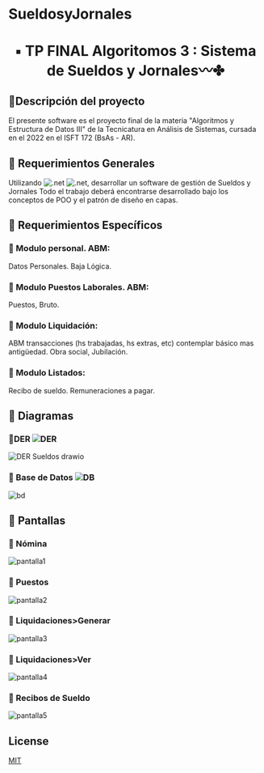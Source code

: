 # SueldosyJornales
<div align="center">


# ▪️ TP FINAL Algoritomos 3 : Sistema de Sueldos y Jornales〰️✤

</div>

## 🔵Descripción del proyecto
El presente software es el proyecto final de la materia "Algoritmos y Estructura de Datos III" de la Tecnicatura en Análisis de Sistemas, cursada en el 2022 en el ISFT 172 (BsAs - AR).


## 🔵 Requerimientos Generales

Utilizando ![.net](https://img.shields.io/badge/.NET-Framework-blueviolet) ![.net]( https://img.shields.io/badge/Win-Form-green), desarrollar un software de gestión de Sueldos y Jornales
Todo el trabajo deberá encontrarse desarrollado bajo los conceptos de POO y el patrón de diseño en capas.  


## 🔵 Requerimientos Específicos

### 🔹 Modulo personal. ABM: 
Datos Personales. Baja Lógica.
 
 ### 🔹 Modulo Puestos Laborales. ABM: 
Puestos, Bruto.

### 🔹 Modulo Liquidación: 
ABM  transacciones (hs trabajadas, hs extras, etc) contemplar básico mas antigüedad. Obra social, Jubilación.

### 🔹 Modulo Listados: 
Recibo de sueldo. 
Remuneraciones a pagar.

## 🔵 Diagramas
### 🔹DER ![DER](https://img.shields.io/badge/DER--green) 
![DER Sueldos drawio](https://user-images.githubusercontent.com/88113403/205382672-bd74af25-21d1-4d0c-b0fe-7f791caef927.png)

### 🔹 Base de Datos ![DB](https://img.shields.io/badge/SQL-Server-red) 
![bd](https://user-images.githubusercontent.com/88113403/205380140-7327f71b-1633-4111-a25f-9de43e8df982.png)

## 🔵 Pantallas
### 🔹 Nómina
![pantalla1](https://user-images.githubusercontent.com/88113403/205382046-d8f62cc4-d215-4bb6-83cf-c47bc1bfddb4.png)

### 🔹 Puestos
![pantalla2](https://user-images.githubusercontent.com/88113403/205381418-f064e9a2-a8ea-49e2-bf78-7056d68f494b.png)

### 🔹 Liquidaciones>Generar
![pantalla3](https://user-images.githubusercontent.com/88113403/205381529-1bbecefd-0498-4a42-b5b2-149dde6f8c28.png)

### 🔹 Liquidaciones>Ver
![pantalla4](https://user-images.githubusercontent.com/88113403/205381625-36e2a8a5-4920-44bf-a658-a9cecce996e0.png)

### 🔹 Recibos de Sueldo
![pantalla5](https://user-images.githubusercontent.com/88113403/205381758-83a772d7-395e-411d-a042-d543827644d3.png)



## License
[MIT](https://choosealicense.com/licenses/mit/)
